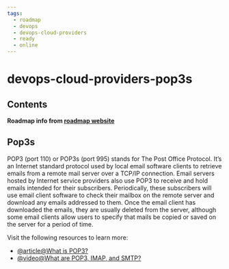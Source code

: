 ```yaml
---
tags:
  - roadmap
  - devops
  - devops-cloud-providers
  - ready
  - online
---
```


# devops-cloud-providers-pop3s

## Contents

__Roadmap info from [roadmap website](https://roadmap.sh/devops/pop3s@fzO6xVTBxliu24f3W5zaU)__

## Pop3s

POP3 (port 110) or POP3s (port 995) stands for The Post Office Protocol. It’s an Internet standard protocol used by local email software clients to retrieve emails from a remote mail server over a TCP/IP connection. Email servers hosted by Internet service providers also use POP3 to receive and hold emails intended for their subscribers. Periodically, these subscribers will use email client software to check their mailbox on the remote server and download any emails addressed to them. Once the email client has downloaded the emails, they are usually deleted from the server, although some email clients allow users to specify that mails be copied or saved on the server for a period of time.

Visit the following resources to learn more:

* [@article@What is POP3?](https://www.techtarget.com/whatis/definition/POP3-Post-Office-Protocol-3)
* [@video@What are POP3, IMAP, and SMTP?](https://www.youtube.com/watch?v=gLNOVbcyWbI)
